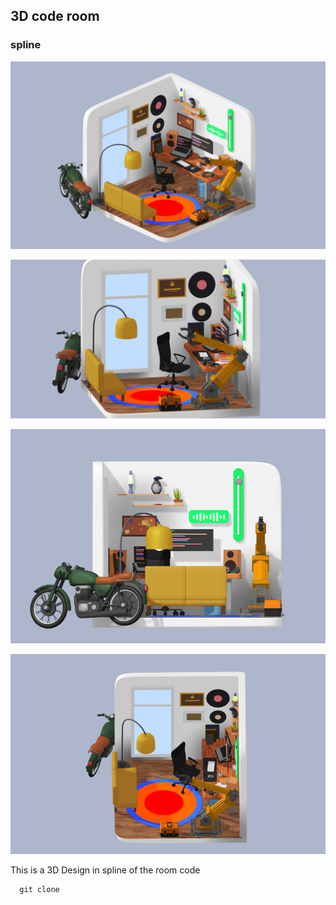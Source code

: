 ## 3D code room
### spline

![code room](img/1st.PNG)

![code room](img/2nd.PNG)

![code room](img/3rd.PNG)

![code room](img/4th.PNG)

This is a 3D Design in spline of the room code 


~~~
  git clone
~~~


